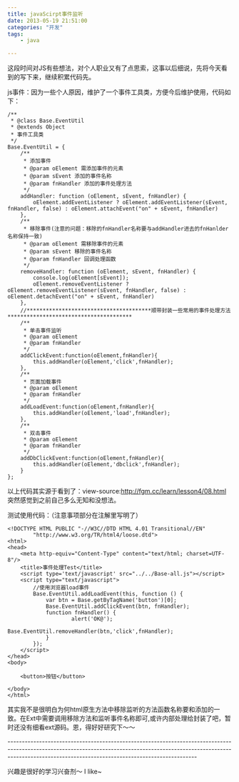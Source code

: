 ```yaml
---
title: javaScirpt事件监听
date: 2013-05-19 21:51:00
categories: "开发"
tags:
	- java

---
```


这段时间对JS有些想法，对个人职业又有了点思索，这事以后细说，先将今天看到的写下来，继续积累代码先。

js事件：因为一些个人原因，维护了一个事件工具类，方便今后维护使用，代码如下：

``````````
/**
 * @class Base.EventUtil
 * @extends Object
 * 事件工具类
 */
Base.EventUtil = {
    /**
     * 添加事件
     * @param oElement 需添加事件的元素
     * @param sEvent 添加的事件名称
     * @param fnHandler 添加的事件处理方法
     */
    addHandler: function (oElement, sEvent, fnHandler) {
        oElement.addEventListener ? oElement.addEventListener(sEvent, fnHandler, false) : oElement.attachEvent("on" + sEvent, fnHandler)
    },
    /**
     * 移除事件(注意的问题：移除的fnHandler名称要与addHandler进去的fnHanlder名称保持一致)
     * @param oElement 需移除事件的元素
     * @param sEvent 移除的事件名称
     * @param fnHandler 回调处理函数
     */
    removeHandler: function (oElement, sEvent, fnHandler) {
        console.log(oElement[sEvent]);
        oElement.removeEventListener ? oElement.removeEventListener(sEvent, fnHandler, false) : oElement.detachEvent("on" + sEvent, fnHandler)
    },
    //***************************************顺带封装一些常用的事件处理方法***************************************
    /**
     * 单击事件监听
     * @param oElement
     * @param fnHandler
     */
    addClickEvent:function(oElement,fnHandler){
        this.addHandler(oElement,'click',fnHandler);
    },
    /**
     * 页面加载事件
     * @param oElement
     * @param fnHandler
     */
    addLoadEvent:function(oElement,fnHandler){
        this.addHandler(oElement,'load',fnHandler);
    },
    /**
     * 双击事件
     * @param oElement
     * @param fnHandler
     */
    addDbClickEvent:function(oElement,fnHandler){
        this.addHandler(oElement,'dbclick',fnHandler);
    }
};
``````````


以上代码其实源于看到了：view-source:http://fgm.cc/learn/lesson4/08.html 突然感觉到之前自己多么无知和没想法。

测试使用代码：（注意事项部分在注解里写明了）

``````````
<!DOCTYPE HTML PUBLIC "-//W3C//DTD HTML 4.01 Transitional//EN"
        "http://www.w3.org/TR/html4/loose.dtd">
<html>
<head>
    <meta http-equiv="Content-Type" content="text/html; charset=UTF-8"/>
    <title>事件处理Test</title>
    <script type='text/javascript' src="../../Base-all.js"></script>
    <script type="text/javascript">
        //使用浏览器load事件
        Base.EventUtil.addLoadEvent(this, function () {
            var btn = Base.getByTagName('button')[0];
            Base.EventUtil.addClickEvent(btn, fnHandler);
            function fnHandler() {
                    alert('OK@');
                    Base.EventUtil.removeHandler(btn,'click',fnHandler);
            }
        });
    </script>
</head>
<body>

    <button>按钮</button>

</body>
</html>
``````````


其实我不是很明白为何html原生方法中移除监听的方法函数名称要和添加的一致。在Ext中需要调用移除方法和监听事件名称即可,或许内部处理给封装了吧，暂时还没有细看ext源码。恩，得好好研究下～～

\------------------------------------------------------------------------------------------------------------------------------------------------------------------------------------------------------------------------------

兴趣是很好的学习兴奋剂～ I like~

